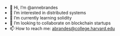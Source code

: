 - 👋 Hi, I’m @annebrandes
- 👀 I’m interested in distributed systems
- 🌱 I’m currently learning solidity
- 💞️ I’m looking to collaborate on blockchain startups 
- 📫 How to reach me: abrandes@college.harvard.edu


